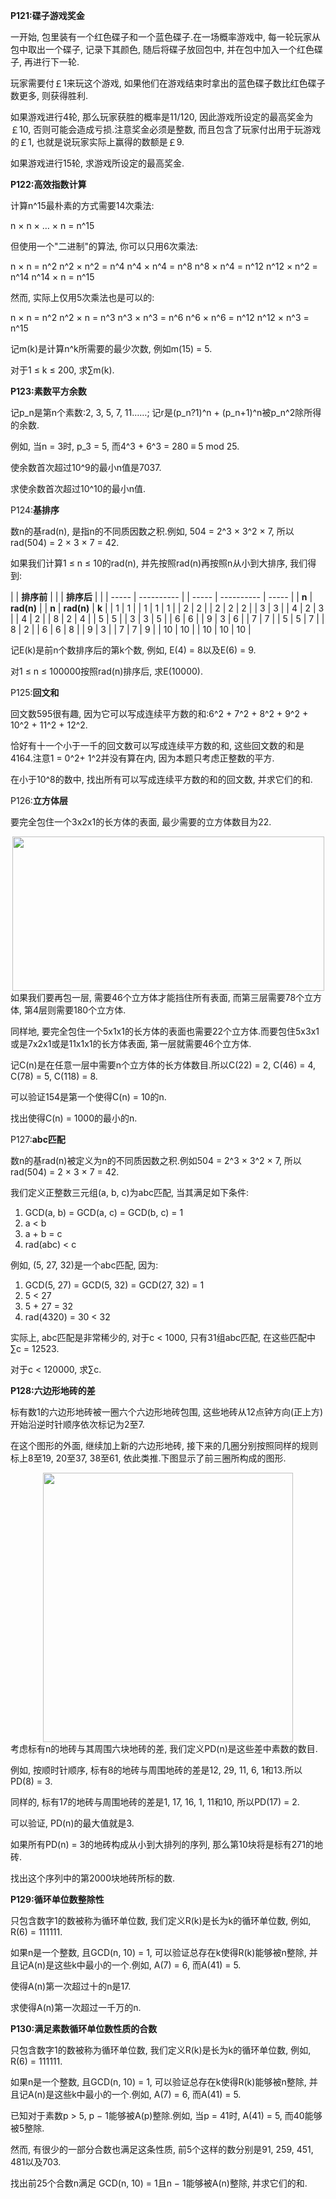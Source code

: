 
**P121:碟子游戏奖金**

一开始, 包里装有一个红色碟子和一个蓝色碟子.在一场概率游戏中, 每一轮玩家从包中取出一个碟子, 记录下其颜色, 随后将碟子放回包中, 并在包中加入一个红色碟子, 再进行下一轮.

玩家需要付￡1来玩这个游戏, 如果他们在游戏结束时拿出的蓝色碟子数比红色碟子数更多, 则获得胜利.

如果游戏进行4轮, 那么玩家获胜的概率是11/120, 因此游戏所设定的最高奖金为￡10, 否则可能会造成亏损.注意奖金必须是整数, 而且包含了玩家付出用于玩游戏的￡1, 也就是说玩家实际上赢得的数额是￡9.

如果游戏进行15轮, 求游戏所设定的最高奖金.







**P122:高效指数计算**

计算n^15最朴素的方式需要14次乘法:

n × n × … × n = n^15

但使用一个"二进制"的算法, 你可以只用6次乘法:

n × n = n^2
n^2 × n^2 = n^4
n^4 × n^4 = n^8
n^8 × n^4 = n^12
n^12 × n^2 = n^14
n^14 × n = n^15

然而, 实际上仅用5次乘法也是可以的:

n × n = n^2
n^2 × n = n^3
n^3 × n^3 = n^6
n^6 × n^6 = n^12
n^12 × n^3 = n^15

记m(k)是计算n^k所需要的最少次数, 例如m(15) = 5.

对于1 ≤ k ≤ 200, 求∑m(k).









**P123:素数平方余数**

记p_n是第n个素数:2, 3, 5, 7, 11……; 记r是(p_n?1)^n + (p_n+1)^n被p_n^2除所得的余数.

例如, 当n = 3时, p_3 = 5, 而4^3 + 6^3 = 280 ≡ 5 mod 25.

使余数首次超过10^9的最小n值是7037.

求使余数首次超过10^10的最小n值.





P124:**基排序**

数n的基rad(n), 是指n的不同质因数之积.例如, 504 = 2^3 × 3^2 × 7, 所以rad(504) = 2 × 3 × 7 = 42.

如果我们计算1 ≤ n ≤ 10的rad(n), 并先按照rad(n)再按照n从小到大排序, 我们得到:

|       | **排序前**    |  |       | **排序后**    |       |
| ----- | ---------- |  | ----- | ---------- | ----- |
| **n** | **rad(n)** |  | **n** | **rad(n)** | **k** |
| 1     | 1          |  | 1     | 1          | 1     |
| 2     | 2          |  | 2     | 2          | 2     |
| 3     | 3          |  | 4     | 2          | 3     |
| 4     | 2          |  | 8     | 2          | 4     |
| 5     | 5          |  | 3     | 3          | 5     |
| 6     | 6          |  | 9     | 3          | 6     |
| 7     | 7          |  | 5     | 5          | 7     |
| 8     | 2          |  | 6     | 6          | 8     |
| 9     | 3          |  | 7     | 7          | 9     |
| 10    | 10         |  | 10    | 10         | 10    |

记E(k)是前n个数排序后的第k个数, 例如, E(4) = 8以及E(6) = 9.

对1 ≤ n ≤ 100000按照rad(n)排序后, 求E(10000).



P125:**回文和**

回文数595很有趣, 因为它可以写成连续平方数的和:6^2 + 7^2 + 8^2 + 9^2 + 10^2 + 11^2 + 12^2.

恰好有十一个小于一千的回文数可以写成连续平方数的和, 这些回文数的和是4164.注意1 = 0^2+ 1^2并没有算在内, 因为本题只考虑正整数的平方.

在小于10^8的数中, 找出所有可以写成连续平方数的和的回文数, 并求它们的和.







P126:**立方体层**

要完全包住一个3x2x1的长方体的表面, 最少需要的立方体数目为22.

<center>
  <a class="fancybox" href="../wp-content/uploads/2018/06/053cc8c312cbed4329a142e6865970f2.gif"><img src="../wp-content/uploads/2018/06/053cc8c312cbed4329a142e6865970f2.gif" alt="" width="499" height="247" /></a>
</center>如果我们要再包一层, 需要46个立方体才能挡住所有表面, 而第三层需要78个立方体, 第4层则需要180个立方体.

同样地, 要完全包住一个5x1x1的长方体的表面也需要22个立方体.而要包住5x3x1或是7x2x1或是11x1x1的长方体表面, 第一层就需要46个立方体.

记C(n)是在任意一层中需要n个立方体的长方体数目.所以C(22) = 2, C(46) = 4, C(78) = 5, C(118) = 8.

可以验证154是第一个使得C(n) = 10的n.

找出使得C(n) = 1000的最小的n.



P127:**abc匹配**

数n的基rad(n)被定义为n的不同质因数之积.例如504 = 2^3 × 3^2 × 7, 所以rad(504) = 2 × 3 × 7 = 42.

我们定义正整数三元组(a, b, c)为abc匹配, 当其满足如下条件:

  1. GCD(a, b) = GCD(a, c) = GCD(b, c) = 1
  2. a < b
  3. a + b = c
  4. rad(abc) < c

例如, (5, 27, 32)是一个abc匹配, 因为:

  1. GCD(5, 27) = GCD(5, 32) = GCD(27, 32) = 1
  2. 5 < 27
  3. 5 + 27 = 32
  4. rad(4320) = 30 < 32

实际上, abc匹配是非常稀少的, 对于c < 1000, 只有31组abc匹配, 在这些匹配中∑c = 12523.

对于c < 120000, 求∑c.











**P128:六边形地砖的差**

标有数1的六边形地砖被一圈六个六边形地砖包围, 这些地砖从12点钟方向(正上方)开始沿逆时针顺序依次标记为2至7.

在这个图形的外面, 继续加上新的六边形地砖, 接下来的几圈分别按照同样的规则标上8至19, 20至37, 38至61, 依此类推.下图显示了前三圈所构成的图形.

<center>
  <a class="fancybox" href="../wp-content/uploads/2018/06/ed3a05d48789410cc5bf46f031afe889.gif"><img src="../wp-content/uploads/2018/06/ed3a05d48789410cc5bf46f031afe889.gif" alt="" width="400" height="431" /></a>
</center>考虑标有n的地砖与其周围六块地砖的差, 我们定义PD(n)是这些差中素数的数目.

例如, 按顺时针顺序, 标有8的地砖与周围地砖的差是12, 29, 11, 6, 1和13.所以PD(8) = 3.

同样的, 标有17的地砖与周围地砖的差是1, 17, 16, 1, 11和10, 所以PD(17) = 2.

可以验证, PD(n)的最大值就是3.

如果所有PD(n) = 3的地砖构成从小到大排列的序列, 那么第10块将是标有271的地砖.

找出这个序列中的第2000块地砖所标的数.





**P129:循环单位数整除性**

只包含数字1的数被称为循环单位数, 我们定义R(k)是长为k的循环单位数, 例如, R(6) = 111111.

如果n是一个整数, 且GCD(n, 10) = 1, 可以验证总存在k使得R(k)能够被n整除, 并且记A(n)是这些k中最小的一个.例如, A(7) = 6, 而A(41) = 5.

使得A(n)第一次超过十的n是17.

求使得A(n)第一次超过一千万的n.





**P130:满足素数循环单位数性质的合数**

只包含数字1的数被称为循环单位数, 我们定义R(k)是长为k的循环单位数, 例如, R(6) = 111111.

如果n是一个整数, 且GCD(n, 10) = 1, 可以验证总存在k使得R(k)能够被n整除, 并且记A(n)是这些k中最小的一个.例如, A(7) = 6, 而A(41) = 5.

已知对于素数p > 5, p − 1能够被A(p)整除.例如, 当p = 41时, A(41) = 5, 而40能够被5整除.

然而, 有很少的一部分合数也满足这条性质, 前5个这样的数分别是91, 259, 451, 481以及703.

找出前25个合数n满足
GCD(n, 10) = 1且n − 1能够被A(n)整除, 并求它们的和.







